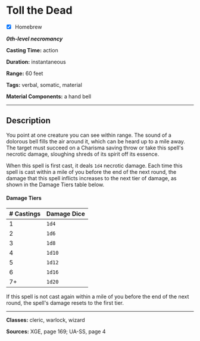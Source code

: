 # Toll the Dead

- [x] Homebrew

***0th-level necromancy***

**Casting Time:** action

**Duration:** instantaneous

**Range:** 60 feet

**Tags:** verbal, somatic, material

**Material Components:** a hand bell

---

## Description
You point at one creature you can see within range. The sound of a dolorous bell fills the air around it, which can be heard up to a mile away. The target must succeed on a Charisma saving throw or take this spell's necrotic damage, sloughing shreds of its spirit off its essence.

When this spell is first cast, it deals `1d4` necrotic damage. Each time this spell is cast within a mile of you before the end of the next round, the damage that this spell inflicts increases to the next tier of damage, as shown in the Damage Tiers table below.

#### Damage Tiers
| \# Castings | Damage Dice |
|-------------|-------------|
| 1           | `1d4`       |
| 2           | `1d6`       |
| 3           | `1d8`       |
| 4           | `1d10`      |
| 5           | `1d12`      |
| 6           | `1d16`      |
| 7+          | `1d20`      |

If this spell is not cast again within a mile of you before the end of the next round, the spell's damage resets to the first tier.

---

**Classes:** cleric, warlock, wizard

**Sources:** XGE, page 169; UA-SS, page 4

<!-- QA Pass Needed -->
